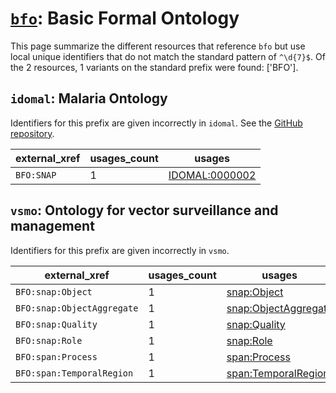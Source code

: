 # [`bfo`](https://bioregistry.io/bfo): Basic Formal Ontology

This page summarize the different resources that reference `bfo`
but use local unique identifiers that do not match the standard pattern of
`^\d{7}$`. Of the 2 resources,
1 variants on the standard prefix were found: ['BFO'].

## `idomal`: Malaria Ontology

Identifiers for this prefix are given incorrectly in `idomal`. See the [GitHub repository](https://github.com/VEuPathDB-ontology/IDOMAL).

| external_xref   |   usages_count | usages                                                          |
|-----------------|----------------|-----------------------------------------------------------------|
| `BFO:SNAP`      |              1 | [IDOMAL:0000002](http://purl.obolibrary.org/obo/IDOMAL_0000002) |

## `vsmo`: Ontology for vector surveillance and management

Identifiers for this prefix are given incorrectly in `vsmo`.

| external_xref              |   usages_count | usages                                                                      |
|----------------------------|----------------|-----------------------------------------------------------------------------|
| `BFO:snap:Object`          |              1 | [snap:Object](http://purl.obolibrary.org/obo/snap_Object)                   |
| `BFO:snap:ObjectAggregate` |              1 | [snap:ObjectAggregate](http://purl.obolibrary.org/obo/snap_ObjectAggregate) |
| `BFO:snap:Quality`         |              1 | [snap:Quality](http://purl.obolibrary.org/obo/snap_Quality)                 |
| `BFO:snap:Role`            |              1 | [snap:Role](http://purl.obolibrary.org/obo/snap_Role)                       |
| `BFO:span:Process`         |              1 | [span:Process](http://purl.obolibrary.org/obo/span_Process)                 |
| `BFO:span:TemporalRegion`  |              1 | [span:TemporalRegion](http://purl.obolibrary.org/obo/span_TemporalRegion)   |

